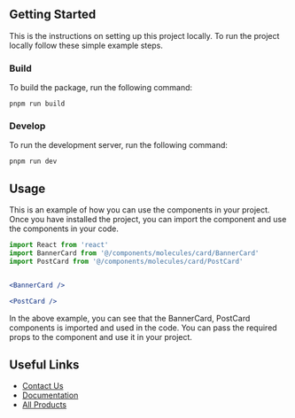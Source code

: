 ## Getting Started

This is the instructions on setting up this project locally.
To run the project locally follow these simple example steps.

### Build

To build the package, run the following command:

```
pnpm run build
```

### Develop

To run the development server, run the following command:

```
pnpm run dev
```

## Usage

This is an example of how you can use the components in your project.
Once you have installed the project, you can import the component and use the components in your code.

```jsx
import React from 'react'
import BannerCard from '@/components/molecules/card/BannerCard'
import PostCard from '@/components/molecules/card/PostCard'


<BannerCard />

<PostCard />

```

In the above example, you can see that the BannerCard, PostCard components is imported and used in the code. You can pass the required props to the component and use it in your project.

## Useful Links

-  [Contact Us](https://jstemplate.net/contact-us)
-  [Documentation](https://docs.jstemplate.net)
-  [All Products](https://jstemplate.net)
